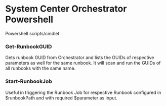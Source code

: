 # System Center Orchestrator Powershell

Powershell scripts/cmdlet

### Get-RunbookGUID

Gets runbook GUID from Orchestrator and lists the GUIDs of respective parameters as well for the same runbook. It will scan and run the GUIDs of all runbooks with the same name.

### Start-RunbookJob

Useful in triggering the Runbook Job for respective Runbook configured in $runbookPath and with required $parameter as input.
